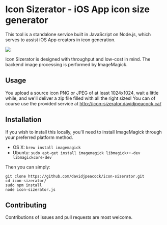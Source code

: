 # Icon Sizerator - iOS App icon size generator

This tool is a standalone service built in JavaScript on Node.js, which serves to assist iOS App creators in icon generation.

![](https://github.com/davidjpeacock/icon-sizerator/blob/master/icon-sizerator-ss.png)

Icon Sizerator is designed with throughput and low-cost in mind.  The backend image processing is performed by ImageMagick.

## Usage

You upload a source icon PNG or JPEG of at least 1024x1024, wait a little while, and we'll deliver a zip file filled with all the right sizes!  You can of course use the provided service at http://icon-sizerator.davidjpeacock.ca/

## Installation

If you wish to install this locally, you'll need to install ImageMagick through your preferred platform method.

* OS X: `brew install imagemagick`
* Ubuntu: `sudo apt-get install imagemagick libmagick++-dev libmagickcore-dev`

Then you can simply:

```
git clone https://github.com/davidjpeacock/icon-sizerator.git
cd icon-sizerator/
sudo npm install
node icon-sizerator.js
```

## Contributing

Contributions of issues and pull requests are most welcome.
